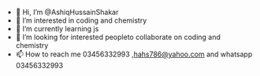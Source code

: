 - 👋 Hi, I’m @AshiqHussainShakar
- 👀 I’m interested in coding and chemistry
- 🌱 I’m currently learning js
- 💞️ I’m looking for interested peopleto collaborate on coding and chemistry
- 📫 How to reach me 03456332993 ,hahs786@yahoo.com and whatsapp 03456332993

<!---
AshiqHussainShakar/AshiqHussainShakar is a ✨ special ✨ repository because its `README.md` (this file) appears on your GitHub profile.
You can click the Preview link to take a look at your changes.
--->

